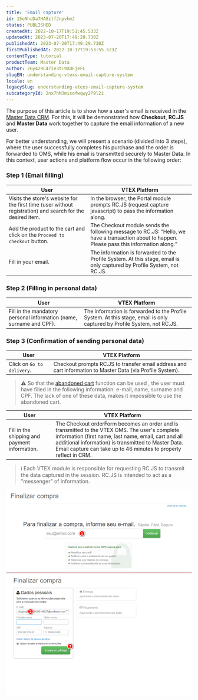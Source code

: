 ```yaml
---
title: 'Email capture'
id: 15oNhcDa7HA8ztfJnpvhmJ
status: PUBLISHED
createdAt: 2022-10-17T19:51:45.533Z
updatedAt: 2023-07-20T17:49:29.730Z
publishedAt: 2023-07-20T17:49:29.730Z
firstPublishedAt: 2022-10-17T19:53:55.523Z
contentType: tutorial
productTeam: Master Data
author: 2Gy429C47ie3tL9XUEjeFL
slugEN: understanding-vtexs-email-capture-system
locale: en
legacySlug: understanding-vtexs-email-capture-system
subcategoryId: 2nx7hMJmisofwqwy2P9l2i
---
```


The purpose of this article is to show how a user's email is received in the [Master Data CRM](https://help.vtex.com/en/tutorial/master-data--4otjBnR27u4WUIciQsmkAw). For this, it will be demonstrated how **Checkout**, **RC.JS** and **Master Data** work together to capture the email information of a new user.

For better understanding, we will present a scenario (divided into 3 steps), where the user successfully completes his purchase and the order is forwarded to OMS, while his email is transmitted securely to Master Data. In this context, user actions and platform flow occur in the following order:

### Step 1 (Email filling)

| __User__ | __VTEX Platform__ |
|------------------|------------------|
| Visits the store's website for the first time (user without registration) and search for the desired item. | In the browser, the Portal module prompts RC.JS (request capture javascript) to pass the information along. |
| Add the product to the cart and click on the `Proceed to checkout` button. | The Checkout module sends the following message to RC.JS: “Hello, we have a transaction about to happen. Please pass this information along.” |
| Fill in your email. | The information is forwarded to the Profile System. At this stage, email is only captured by Profile System, not RC.JS. |

### Step 2 (Filling in personal data)

| __User__ | __VTEX Platform__ |
|------------------|------------------|
| Fill in the mandatory personal information (name, surname and CPF). | The information is forwarded to the Profile System. At this stage, email is only captured by Profile System, not RC.JS. |

### Step 3 (Confirmation of sending personal data)

| __User__ | __VTEX Platform__ |
|------------------|------------------|
| Click on `Go to delivery`. | Checkout prompts RC.JS to transfer email address and cart information to Master Data (via Profile System). |

>⚠️ So that the [abandoned cart](https://help.vtex.com/en/tutorial/acesse-o-carrinho-abandonado-dos-clientes--4bbXy1TlzJaiCr41xKDN4e#) function can be used , the user must have filled in the following information: e-mail, name, surname and CPF. The lack of one of these data, makes it impossible to use the abandoned cart.

| __User__ | __VTEX Platform__ |
|------------------|------------------|
| Fill in the shipping and payment information. | The Checkout orderForm becomes an order and is transmitted to the VTEX OMS. The user's complete information (first name, last name, email, cart and all additional information) is transmitted to Master Data. Email capture can take up to 46 minutes to properly reflect in CRM. |

>ℹ️ Each VTEX module is responsible for requesting RC.JS to transmit the data captured in the session. RC.JS is intended to act as a "messenger" of information.

![image (3)](https://raw.githubusercontent.com/vtexdocs/help-center-content/refs/heads/main/docs/en/tutorials/Master%20Data/Master%20Data%20v1%20triggers/understanding-vtexs-email-capture-system_1.png)

